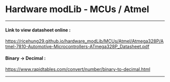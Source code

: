 # Hardware modLib - MCUs / Atmel
---

#### Link to view datasheet online :

https://ricehung29.github.io/hardware_modLib/MCUs/Atmel/Atmega328P/Atmel-7810-Automotive-Microcontrollers-ATmega328P_Datasheet.pdf

#### Binary -> Decimal :
https://www.rapidtables.com/convert/number/binary-to-decimal.html

---
